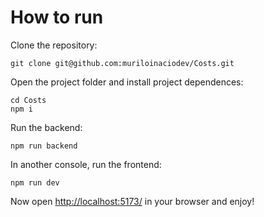 # How to run
Clone the repository:
```
git clone git@github.com:muriloinaciodev/Costs.git
```
Open the project folder and install project dependences:
```
cd Costs
npm i
```
Run the backend:
```
npm run backend
```
In another console, run the frontend:
```
npm run dev
```
Now open [http://localhost:5173/](http://localhost:5173/) in your browser and enjoy!